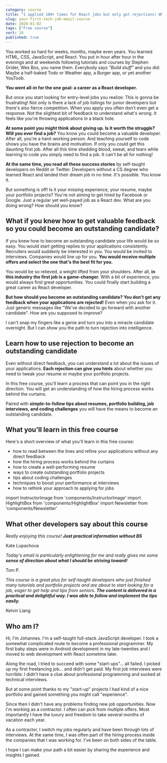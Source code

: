 ```yaml
---
category: course
title: "I applied 100+ times for React jobs but only got rejections! What am I doing wrong?"
slug: your-first-tech-job-email-course
date: 2020-01-02
tags: ["Free course"]
sort: 10
published: true
---
```


You worked so hard for weeks, months, maybe even years. You learned HTML, CSS, JavaScript, and React. You put in hour after hour in the evenings and at weekends following tutorials and courses by Stephen Grider, Wes Bos, you name them. Everybody says *"Build stuff"* and you did: Maybe a half-baked Todo or Weather app, a Burger app, or yet another YouToob.

**You went all-in for the one goal: a career as a React developer.**

But once you start looking for entry-level jobs you realize: This is gonna be frustrating! Not only is there a lack of job listings for junior developers but there's also fierce competition. When you apply you often don't even get a response. Not the slightest bit of feedback to understand what's wrong. It feels like you're throwing applications in a black hole.

**At some point you might think about giving up. Is it worth the struggle? Will you ever find a job?** You know you could become a valuable developer. After all, you're a hard-working person. And teaching yourself to code shows you have the brains and motivation. If only you could get this daunting first job. After all this time shedding blood, sweat, and tears while learning to code you simply need to find a job. It can't be all for nothing!

**At the same time, you read all these success stories** by self-taught developers on Reddit or Twitter. Developers without a CS degree who learned React and landed their dream job in no time. It's possible. You know it.

But something is off! Is it your missing experience, your resume, maybe your portfolio projects? You're not aiming to get hired by Facebook or Google. Just a regular yet well-payed job as a React dev. What are you doing wrong?  How should you know?

## What if you knew how to get valuable feedback so you could become an outstanding candidate?

If you knew how to become an outstanding candidate your life would be so easy. You would start getting replies to your applications consistently. Recruiters would suddenly be interested in you. You would be invited to interviews. Companies would line up for you. **You would receive multiple offers and select the one that's the best fit for you.**

You would be so relieved, a weight lifted from your shoulders. After all, **in this industry the first job is a game-changer.** With a bit of experience, you would always find great opportunities. You could finally start building a great career as React developer.

**But how should you become an outstanding candidate? You don't get any feedback when your applications are rejected!** Even when you ask for it. Just generic messages like "We've decided to go forward with another candidate". How are you supposed to improve?

I can't snap my fingers like a genie and turn you into a miracle candidate overnight. But I can show you the path to turn rejection into intelligence.

## Learn how to use rejection to become an outstanding candidate

Even without direct feedback, you can understand a lot about the issues of your applications. **Each rejection can give you hints** about whether you need to tweak your resume or maybe your portfolio projects.

In this free course, you'll learn a process that can point you in the right direction. You will get an understanding of how the hiring process works behind the curtains.

Paired with **simple-to-follow tips about resumes, portfolio building, job interviews, and coding challenges** you will have the means to become an outstanding candidate.

## What you'll learn in this free course

Here's a short overview of what you'll learn in this free course:

- how to read between the lines and refine your applications without any direct feedback
- how the hiring process works behind the curtains
- how to create a well-performing resume
- ways to create outstanding portfolio projects
- tips about coding challenges
- techniques to boost your performance at interviews
- how to rethink your approach to applying for jobs

import InstructorImage from 'components/InstructorImage'
import HighlightBox from 'components/HighlightBox'
import Newsletter from 'components/Newsletter'

<Newsletter simple formId="1729452:g9x9b7"/>

## What other developers say about this course

<HighlightBox>
  <i>Really enjoying this course! <b>Just practical information without BS</b></i>

  Kate Lupachova
</HighlightBox>

<HighlightBox>
  <i>Today's email is particularly enlightening for me and really gives me some <b>sense of direction about what I should be striving toward!</b></i>

  Tom P.
</HighlightBox>

<HighlightBox>
  <i>This course is a great plus for self-taught developers who just finished many tutorials and portfolio projects and are about to start looking for a job, eager to get help and tips from seniors. <b>The content is delivered in a practical and delightful way. I was able to follow and implement the tips easily.</b></i>

  Kelvin Liang
</HighlightBox>

<Newsletter simple formId="1729452:g9x9b7"/>

## Who am I?

<InstructorImage />

Hi, I'm Johannes. I'm a self-taught full-stack JavaScript developer. I took a somewhat complicated route to become a professional programmer. My first baby steps were in Android development in my late-twenties and I moved to web development with React sometime later.

Along the road, I tried to succeed with some "start-ups"... all failed. I picked up my first freelancing job... and didn't get paid. My first job interviews were horrible: I didn't have a clue about professional programming and sucked at technical interviews.

But at some point thanks to my "start-up" projects I had kind of a nice portfolio and gained something you might call "experience".

Since then I didn't have any problems finding new job opportunities. Now I'm working as a contractor. I often can pick from multiple offers. Most importantly I have the luxury and freedom to take several months of vacation each year.

As a contractor, I switch my jobs regularly and have been through lots of interviews. At the same time, I was often part of the hiring process inside the companies that I was working for. I've been on both sides of the table.

I hope I can make your path a bit easier by sharing the experience and insights I gained.
